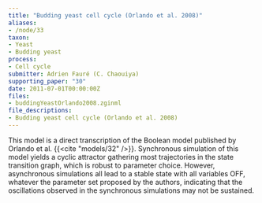 ```yaml
---
title: "Budding yeast cell cycle (Orlando et al. 2008)"
aliases:
- /node/33
taxon: 
- Yeast
- Budding yeast
process: 
- Cell cycle
submitter: Adrien Fauré (C. Chaouiya)
supporting_paper: "30"
date: 2011-07-01T00:00:00Z
files: 
- buddingYeastOrlando2008.zginml
file_descriptions: 
- Budding yeast cell cycle (Orlando et al. 2008)
---
```



This model is a direct transcription of the Boolean model published by Orlando
et al. {{<cite "models/32" />}}. Synchronous simulation of this model yields a
cyclic attractor gathering most trajectories in the state transition graph,
which is robust to parameter choice. However, asynchronous simulations all
lead to a stable state with all variables OFF, whatever the parameter set
proposed by the authors, indicating that the oscillations observed in the
synchronous simulations may not be sustained.


